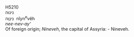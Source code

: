 <body>
  <p>H5210<br>  נינוה  <br> נִינְוֵה  ‎  nı̂yn<sup>e</sup>vêh  <br><i>nee-nev-ay‘ </i><br>Of foreign origin; <i>Nineveh</i>, the capital of Assyria: - Nineveh.<br></p>
 </body>